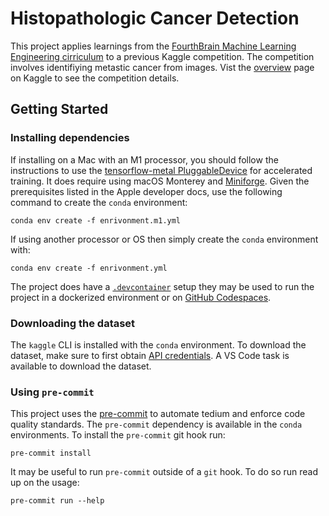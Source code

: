 # Histopathologic Cancer Detection

This project applies learnings from the [FourthBrain Machine Learning Engineering cirriculum](https://www.fourthbrain.ai/machine-learning-engineer)
to a previous Kaggle competition. The competition involves identifiying metastic cancer
from images. Vist the [overview](https://www.kaggle.com/c/histopathologic-cancer-detection/overview)
page on Kaggle to see the competition details.

## Getting Started

### Installing dependencies

If installing on a Mac with an M1 processor, you should follow the instructions to use
the [tensorflow-metal PluggableDevice](https://developer.apple.com/metal/tensorflow-plugin/)
for accelerated training. It does require using macOS Monterey and [Miniforge](https://github.com/conda-forge/miniforge).
Given the prerequisites listed in the Apple developer docs, use the following command
to create the `conda` environment:

```
conda env create -f enrivonment.m1.yml
```

If using another processor or OS then simply create the `conda` environment with:

```
conda env create -f enrivonment.yml
```

The project does have a [`.devcontainer`](https://code.visualstudio.com/docs/remote/containers)
setup they may be used to run the project in a dockerized environment or on [GitHub Codespaces](https://github.com/features/codespaces).

### Downloading the dataset

The `kaggle` CLI is installed with the `conda` environment. To download the dataset,
make sure to first obtain [API credentials](https://github.com/Kaggle/kaggle-api#api-credentials).
A VS Code task is available to download the dataset.

### Using `pre-commit`

This project uses the [pre-commit](https://pre-commit.com/) to automate tedium and
enforce code quality standards. The `pre-commit` dependency is available in the `conda`
environments. To install the `pre-commit` git hook run:

```
pre-commit install
```

It may be useful to run `pre-commit` outside of a `git` hook. To do so run read up on
the usage:

```
pre-commit run --help
```
